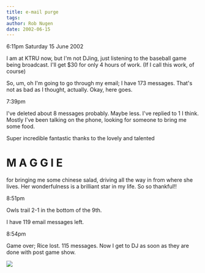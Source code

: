 ```yaml
---
title: e-mail purge
tags: 
author: Rob Nugen
date: 2002-06-15
---
```


<p class=date>6:11pm Saturday 15 June 2002</p>

<p>I am at KTRU now, but I'm not DJing, just listening to the baseball
game being broadcast.  I'll get $30 for only 4 hours of work.  (If I
call this work, of course)</p>

<p>So, um, oh I'm going to go through my email; I have 173 messages. 
That's not as bad as I thought, actually.  Okay, here goes.</p>

<p class=date>7:39pm</p>

<p>I've deleted about 8 messages probably.  Maybe less.  I've replied
to 1 I think.  Mostly I've been talking on the phone, looking for
someone to bring me some food.</p>

<p>Super incredible fantastic thanks to the lovely and talented</p>

<h1>M A G G I E</h1>

<p>for bringing me some chinese salad, driving all the way in from
where she lives.  Her wonderfulness is a brilliant star in my life. So
so thankful!!</p>

<p class=date>8:51pm</p>

<p>Owls trail 2-1 in the bottom of the 9th.</p>

<p>I have 119 email messages left.</p>

<p class=date>8:54pm</p>

<p>Game over; Rice lost.  115 messages.  Now I get to DJ as soon as
they are done with post game show.</p>

<p><img src="/images/rob/wL-ROB.gif"/></p>
